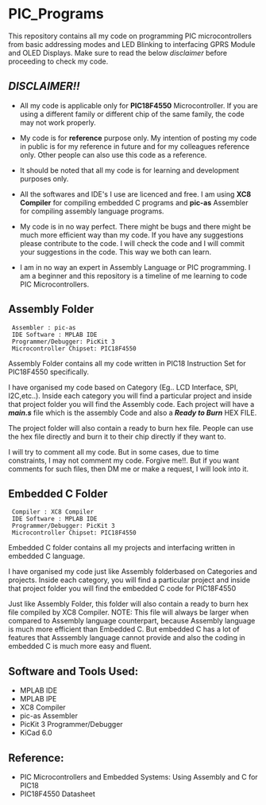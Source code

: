 # PIC_Programs

This repository contains all my code on programming PIC microcontrollers from basic addressing modes and LED Blinking to interfacing GPRS Module and OLED Displays. Make sure to read the below _disclaimer_ before proceeding to check my code.

## _DISCLAIMER!!_

- All my code is applicable only for **PIC18F4550** Microcontroller. If you are using a different family or different chip of the same family, the code may not work properly.

- My code is for **reference** purpose only. My intention of posting my code in public is for my reference in future and for my colleagues reference only. Other people can also use this code as a reference.

- It should be noted that all my code is for learning and development purposes only.

- All the softwares and IDE's I use are licenced and free. I am using **XC8 Compiler** for compiling embedded C programs and **pic-as** Assembler for compiling assembly language programs.

- My code is in no way perfect. There might be bugs and there might be much more efficient way than my code. If you have any suggestions please contribute to the code. I will check the code and I will commit your suggestions in the code. This way we both can learn.

- I am in no way an expert in Assembly Language or PIC programming. I am a beginner and this repository is a timeline of me learning to code PIC Microcontrollers.

## Assembly Folder

```
 Assembler : pic-as
 IDE Software : MPLAB IDE
 Programmer/Debugger: PicKit 3
 Microcontroller Chipset: PIC18F4550
```

Assembly Folder contains all my code written in PIC18 Instruction Set for PIC18F4550 specifically.

I have organised my code based on Category (Eg.. LCD Interface, SPI, I2C,etc..).
Inside each category you will find a particular project and inside that project folder you will find the Assembly code.
Each project will have a **_main.s_** file which is the assembly Code and also a **_Ready to Burn_** HEX FILE.

The project folder will also contain a ready to burn hex file. People can use the hex file directly and burn it to their chip directly if they want to.

I will try to comment all my code. But in some cases, due to time constraints, I may not comment my code. Forgive me!!. But if you want comments for such files, then DM me or make a request, I will look into it.

## Embedded C Folder

```
 Compiler : XC8 Compiler
 IDE Software : MPLAB IDE
 Programmer/Debugger: PicKit 3
 Microcontroller Chipset: PIC18F4550
```

Embedded C folder contains all my projects and interfacing written in embedded C language.

I have organised my code just like Assembly folderbased on Categories and projects.
Inside each category, you will find a particular project and inside that project folder you will find the embedded C code for PIC18F4550

Just like Assembly Folder, this folder will also contain a ready to burn hex file compiled by XC8 Compiler. NOTE: This file will always be larger when compared to Assembly language counterpart, because Assembly language is much more efficient than Embedded C. But embedded C has a lot of features that Asssembly language cannot provide and also the coding in embedded C is much more easy and fluent.

## Software and Tools Used:

- MPLAB IDE
- MPLAB IPE
- XC8 Compiler
- pic-as Assembler
- PicKit 3 Programmer/Debugger
- KiCad 6.0

## Reference:

- PIC Microcontrollers and Embedded Systems: Using Assembly and C for PIC18
- PIC18F4550 Datasheet

